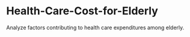 # Health-Care-Cost-for-Elderly
Analyze factors contributing to health care expenditures  among elderly.
